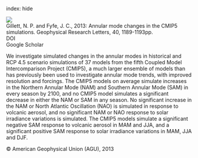 index: hide

<div class="Citation">
    <div class="Citation-thumb CitationThumb-linked"  data-href="https://doi.org/10.1002/grl.50249">
      <img src="https://static.claimspace.cloud/climate-study-static/refs/thumbs/14/Gillett_and_Fyfe_2013-thumb.png" />
    </div>

  <div class="Citation-body">
    <div class="Citation-text">Gillett, N. P. and Fyfe, J. C., 2013: Annular mode changes in the CMIP5 simulations. <span class="Article-journal">Geophysical Research Letters, </span><span class="Article-volume">40, </span>1189-1193pp.</div>
    <div class="Citation-links">
      <div class="CitationLink" data-href="https://doi.org/10.1002/grl.50249">
        <div class="CitationLink-icon CitationLink-Doi"></div>
        <div class="CitationLink-text">DOI</div>
      </div>
      <div class="CitationLink" data-href="https://scholar.google.com/scholar?q=10.1002/grl.50249">
        <div class="CitationLink-icon CitationLink-Scholar"></div>
        <div class="CitationLink-text">Google Scholar</div>
      </div>
    </div>
  </div>
</div>

We investigate simulated changes in the annular modes in historical and RCP 4.5 scenario simulations of 37 models from the fifth Coupled Model Intercomparison Project (CMIP5), a much larger ensemble of models than has previously been used to investigate annular mode trends, with improved resolution and forcings. The CMIP5 models on average simulate increases in the Northern Annular Mode (NAM) and Southern Annular Mode (SAM) in every season by 2100, and no CMIP5 model simulates a significant decrease in either the NAM or SAM in any season. No significant increase in the NAM or North Atlantic Oscillation (NAO) is simulated in response to volcanic aerosol, and no significant NAM or NAO response to solar irradiance variations is simulated. The CMIP5 models simulate a significant negative SAM response to volcanic aerosol in MAM and JJA, and a significant positive SAM response to solar irradiance variations in MAM, JJA and DJF.

<div class="Citation-copy">
&copy; American Geophysical Union (AGU), 2013
</div>